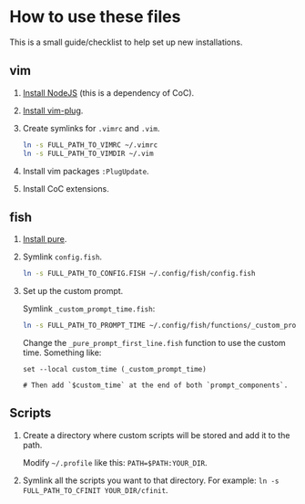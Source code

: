 # How to use these files

This is a small guide/checklist to help set up new installations.

## vim

1. [Install NodeJS](https://nodejs.dev/learn/how-to-install-nodejs) (this is a
    dependency of CoC).

1. [Install vim-plug](https://github.com/junegunn/vim-plug).

1. Create symlinks for `.vimrc` and `.vim`.

    ```bash
    ln -s FULL_PATH_TO_VIMRC ~/.vimrc
    ln -s FULL_PATH_TO_VIMDIR ~/.vim
    ```

1. Install vim packages `:PlugUpdate`.

1. Install CoC extensions.

## fish

1. [Install pure](https://github.com/pure-fish/pure).

1. Symlink `config.fish`.

    ```bash
    ln -s FULL_PATH_TO_CONFIG.FISH ~/.config/fish/config.fish
    ```

1. Set up the custom prompt.

    Symlink `_custom_prompt_time.fish`:

    ```bash
    ln -s FULL_PATH_TO_PROMPT_TIME ~/.config/fish/functions/_custom_prompt_time.fish
    ```

    Change the `_pure_prompt_first_line.fish` function to use the custom time.
    Something like:

    ```fish
    set --local custom_time (_custom_prompt_time)

    # Then add `$custom_time` at the end of both `prompt_components`.
    ```

## Scripts

1. Create a directory where custom scripts will be stored and add it to the
    path.

    Modify `~/.profile` like this: `PATH=$PATH:YOUR_DIR`.

1. Symlink all the scripts you want to that directory. For example:
    `ln -s FULL_PATH_TO_CFINIT YOUR_DIR/cfinit`.

